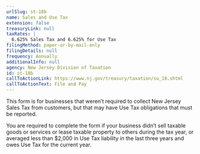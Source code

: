 ```yaml
---
urlSlug: st-18b
name: Sales and Use Tax
extension: false
treasuryLink: null
taxRates: |
  6.625% Sales Tax and 6.625% for Use Tax 
filingMethod: paper-or-by-mail-only
filingDetails: null
frequency: Annually
additionalInfo: null
agency: New Jersey Division of Taxation
id: st-18b
callToActionLink: https://www.nj.gov/treasury/taxation/su_10.shtml
callToActionText: File and Pay
---
```

This form is for businesses that weren’t required to collect New Jersey Sales Tax from customers, but that may have Use Tax obligations that must be reported.

You are required to complete the form if your business didn’t sell taxable goods or services or lease taxable property to others during the tax year, or averaged less than $2,000 in Use Tax liability in the last three years and owes Use Tax for the current year.